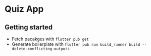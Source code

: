 # Quiz App



## Getting started

- Fetch pacakges with `flutter pub get`
- Generate boilerplate with `flutter pub run build_runner build --delete-conflicting-outputs`

